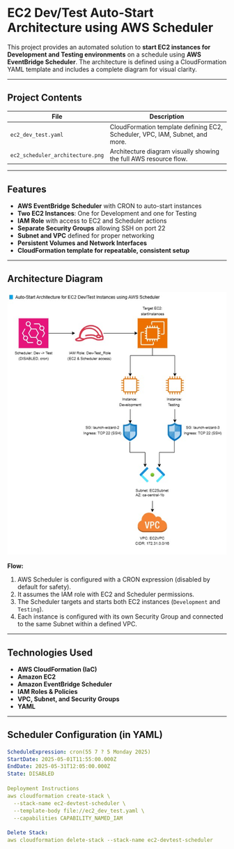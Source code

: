 # EC2 Dev/Test Auto-Start Architecture using AWS Scheduler

This project provides an automated solution to **start EC2 instances for Development and Testing environments** on a schedule using **AWS EventBridge Scheduler**. The architecture is defined using a CloudFormation YAML template and includes a complete diagram for visual clarity.

---

## Project Contents

| File                             | Description                                                                     |
|----------------------------------|---------------------------------------------------------------------------------|
| `ec2_dev_test.yaml`              | CloudFormation template defining EC2, Scheduler, VPC, IAM, Subnet, and more.    |
| `ec2_scheduler_architecture.png` | Architecture diagram visually showing the full AWS resource flow.               |


---

## Features

- **AWS EventBridge Scheduler** with CRON to auto-start instances
- **Two EC2 Instances**: One for Development and one for Testing
- **IAM Role** with access to EC2 and Scheduler actions
- **Separate Security Groups** allowing SSH on port 22
- **Subnet and VPC** defined for proper networking
- **Persistent Volumes and Network Interfaces**
- **CloudFormation template for repeatable, consistent setup**

---

## Architecture Diagram

![Architecture Diagram](AWS.jpg)

**Flow:**

1. AWS Scheduler is configured with a CRON expression (disabled by default for safety).
2. It assumes the IAM role with EC2 and Scheduler permissions.
3. The Scheduler targets and starts both EC2 instances (`Development` and `Testing`).
4. Each instance is configured with its own Security Group and connected to the same Subnet within a defined VPC.

---

## Technologies Used

- **AWS CloudFormation (IaC)**
- **Amazon EC2**
- **Amazon EventBridge Scheduler**
- **IAM Roles & Policies**
- **VPC, Subnet, and Security Groups**
- **YAML**

---

## Scheduler Configuration (in YAML)

```yaml
ScheduleExpression: cron(55 7 ? 5 Monday 2025)
StartDate: 2025-05-01T11:55:00.000Z
EndDate: 2025-05-31T12:05:00.000Z
State: DISABLED

Deployment Instructions
aws cloudformation create-stack \
  --stack-name ec2-devtest-scheduler \
  --template-body file://ec2_dev_test.yaml \
  --capabilities CAPABILITY_NAMED_IAM

Delete Stack: 
aws cloudformation delete-stack --stack-name ec2-devtest-scheduler
